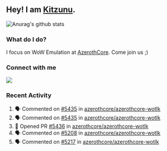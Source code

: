 ## Hey! I am [Kitzunu](https://Github.com/Kitzunu).

![Anurag's github stats](https://github-readme-stats.kitzunu.vercel.app/api?username=Kitzunu&show_icons=true)

### What do I do?

I focus on WoW Emulation at [AzerothCore](https://Github.com/AzerothCore). Come join us ;)

### Connect with me
[![](https://img.shields.io/badge/AzerothCore%20Discord-Connect%20with%20me!-green)](https://discord.com/invite/gkt4y2x)

### Recent Activity

<!--START_SECTION:activity-->
1. 🗣 Commented on [#5435](https://github.com/azerothcore/azerothcore-wotlk/issues/5435) in [azerothcore/azerothcore-wotlk](https://github.com/azerothcore/azerothcore-wotlk)
2. 🗣 Commented on [#5435](https://github.com/azerothcore/azerothcore-wotlk/issues/5435) in [azerothcore/azerothcore-wotlk](https://github.com/azerothcore/azerothcore-wotlk)
3. 💪 Opened PR [#5436](https://github.com/azerothcore/azerothcore-wotlk/pull/5436) in [azerothcore/azerothcore-wotlk](https://github.com/azerothcore/azerothcore-wotlk)
4. 🗣 Commented on [#5208](https://github.com/azerothcore/azerothcore-wotlk/issues/5208) in [azerothcore/azerothcore-wotlk](https://github.com/azerothcore/azerothcore-wotlk)
5. 🗣 Commented on [#5217](https://github.com/azerothcore/azerothcore-wotlk/issues/5217) in [azerothcore/azerothcore-wotlk](https://github.com/azerothcore/azerothcore-wotlk)
<!--END_SECTION:activity-->
